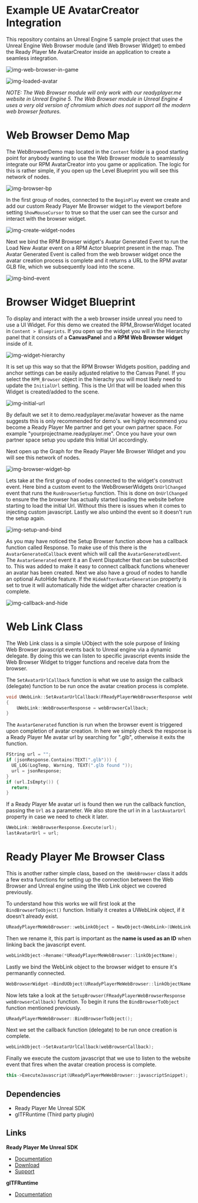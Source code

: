 # Example UE AvatarCreator Integration

This repository contains an Unreal Engine 5 sample project that uses the Unreal Engine Web Browser module (and Web Browser Widget) to embed the Ready Player Me AvatarCreator inside an application to create a seamless integration.

![img-web-browser-in-game](https://user-images.githubusercontent.com/7085672/163359540-e51de977-89ac-440b-8723-b9217681b00d.png)

![img-loaded-avatar](https://user-images.githubusercontent.com/7085672/163359554-7cb22446-5a96-4353-ac30-2d02b37468b5.png)


*NOTE: The Web Browser module will only work with our readyplayer.me website in Unreal Engine 5. The Web Browser module in Unreal Engine 4 uses a very old version of chromium which does not support all the modern web browser features.*

# Web Browser Demo Map

The WebBrowserDemo map located in the `Content` folder is a good starting point for anybody wanting to use the Web Browser module to seamlessly integrate our RPM AvatarCreator into you game or application.  The logic for this is rather simple, if you open up the Level Blueprint you will see this network of nodes.

![img-browser-bp](https://user-images.githubusercontent.com/7085672/163360368-c277f209-0cd5-4dc5-a9e4-df9bc1fec58b.png)

In the first group of nodes, connected to the `BeginPlay` event we create and add our custom Ready Player Me Browser widget to the viewport before setting `ShowMouseCursor` to true so that the user can see the cursor and interact with the browser widget.

![img-create-widget-nodes](https://user-images.githubusercontent.com/7085672/163360441-e907ae6a-eda4-48c4-9de0-aa0ee1e552e9.png)

Next we bind the RPM Browser widget's Avatar Generated Event to run the Load New Avatar event on a RPM Actor blueprint present in the map. The Avatar Generated Event is called from the web browser widget once the avatar creation process is complete and it returns a URL to the RPM avatar GLB file, which we subsequently load into the scene.

![img-bind-event](https://user-images.githubusercontent.com/7085672/163360486-14c3aa31-d19c-46df-a825-623bccc10d1c.png)

# Browser Widget Blueprint

To display and interact with the a web browser inside unreal you need to use a UI Widget. For this demo we created the RPM_BrowserWidget located in `Content > Blueprints`. If you open up the widget you will in the Hierarchy panel that it consists of a **CanvasPanel** and a **RPM Web Browser widget** inside of it.

![img-widget-hierarchy](https://user-images.githubusercontent.com/7085672/163364100-75cc563b-3e78-418f-ab1a-47b79cfabf45.png)

It is set up this way so that the RPM Browser Widgets position, padding and anchor settings can be easily adjusted relative to the Canvas Panel. If you select the `RPM_Browser` object in the hierachy you will most likely need to update the `InitialUrl` setting. This is the Url that will be loaded when this Widget is created/added to the scene.

![img-initial-url](https://user-images.githubusercontent.com/7085672/163363941-bdf5ef85-b3b2-4069-ae23-733282017894.png)

By default we set it to demo.readyplayer.me/avatar however as the name suggests this is only recommended for demo's. we highly recommend you become a Ready Player Me partner and get your own partner space. For example "yourprojectname.readyplayer.me". Once you have your own partner space setup you update this Initial Url accordingly.

Next open up the Graph for the Ready Player Me Browser Widget and you will see this network of nodes.

![img-browser-widget-bp](https://user-images.githubusercontent.com/7085672/163359928-7e915cc0-6076-4195-91f8-cda06d7120bb.png)

Lets take at the first group of nodes connected to the widget's construct event. Here bind a custom event to the WebBrowserWidgets `OnUrlChanged` event that runs the `RunBrowserSetup` function. This is done on `OnUrlChanged` to ensure the the browser has actually started loading the website before starting to load the initial Url. Without this there is issues when it comes to injecting custom javascript. Lastly we also unbind the event so it doesn't run the setup again.

![img-setup-and-bind](https://user-images.githubusercontent.com/7085672/163365180-1a498452-8f3c-4ec3-b735-d62199ac6817.png)

As you may have noticed the Setup Browser function above has a callback function called Response. To make use of this there is the `AvatarGeneratedCallback` event which will call the `AvatarGeneratedEvent`. The `AvatarGenerated` event it a an Event Dispatcher that can be subscribed to. This was added to make it easy to connect callback functions whenever an avatar has been created. Next we also have a groud of nodes to handle an optional AutoHide feature. If the `HideAfterAvatarGeneration` property is set to true it will automatically hide the widget after character creation is complete.

![img-callback-and-hide](https://user-images.githubusercontent.com/7085672/163376787-073c89ad-bea5-4f6f-9855-62472f9e600b.png)

# Web Link Class

The Web Link class is a simple UObject with the sole purpose of linking Web Browser javascript events back to Unreal engine via a dynamic delegate. By doing this we can listen to specific javascript events inside the Web Browser Widget to trigger functions and receive data from the browser.

The `SetAvatarUrlCallback` function is what we use to assign the callback (delegate) function to be run once the avatar creation process is complete.
```cpp
void UWebLink::SetAvatarUrlCallback(FReadyPlayerWebBrowserResponse webBrowserCallback)
{
	UWebLink::WebBrowserResponse = webBrowserCallback;
}
```
The `AvatarGenerated` function is run when the browser event is triggered upon completion of avatar creation. In here we simply check the response is a Ready Player Me avatar url by searching for ".glb", otherwise it exits the function.
```cpp
FString url = "";
if (jsonResponse.Contains(TEXT(".glb"))) {
  UE_LOG(LogTemp, Warning, TEXT(".glb found "));
  url = jsonResponse;
}
if (url.IsEmpty()) {
  return;
}
```
If a Ready Player Me avatar url is found then we run the callback function, passing the `Url` as a parameter. We also store the url in in a `lastAvatarUrl` property in case we need to check it later.
```cpp
UWebLink::WebBrowserResponse.Execute(url);
lastAvatarUrl = url;
```

# Ready Player Me Browser Class

This is another rather simple class, based on the` UWebBrowser` class it adds a few extra functions for setting up the connection between the Web Browser and Unreal engine using the Web Link object we covered previously.

To understand how this works we will first look at the ``BindBrowserToObject()`` function.
Initially it creates a UWebLink object, if it doesn't already exist.
```cpp
UReadyPlayerMeWebBrowser::webLinkObject = NewObject<UWebLink>(UWebLink::StaticClass());
```
Then we rename it, this part is important as the **name is used as an ID** when linking back the javascript event.
```cpp
webLinkObject->Rename(*UReadyPlayerMeWebBrowser::linkObjectName);
```
Lastly we bind the WebLink object to the browser widget to ensure it's permanantly connected.
```cpp
WebBrowserWidget->BindUObject(UReadyPlayerMeWebBrowser::linkObjectName, webLinkObject, true);
```
Now lets take a look at the ```SetupBrowser(FReadyPlayerWebBrowserResponse webBrowserCallback)``` function.
To begin it runs the ```BindBrowserToObject``` function mentioned previously.
```cpp
UReadyPlayerMeWebBrowser::BindBrowserToObject();
```
Next we set the callback function (delegate) to be run once creation is complete.
```cpp
webLinkObject->SetAvatarUrlCallback(webBrowserCallback);
```
Finally we execute the custom javascript that we use to listen to the website event that fires when the avatar creation process is complete.
```cpp
this->ExecuteJavascript(UReadyPlayerMeWebBrowser::javascriptSnippet);
```

## Dependencies
- Ready Player Me Unreal SDK
- glTFRuntime (Third party plugin)

## Links
**Ready Player Me Unreal SDK**
- [Documentation](https://docs.readyplayer.me/ready-player-me/integration-guides/unreal-engine-4)
- [Download](https://docs.readyplayer.me/ready-player-me/integration-guides/unreal-engine-4/unreal-plugin-download)
- [Support](https://docs.readyplayer.me/ready-player-me/integration-guides/unreal-engine-4/troubleshooting)

**glTFRuntime**
- [Documentation](https://github.com/rdeioris/glTFRuntime-docs/blob/master/README.md)
